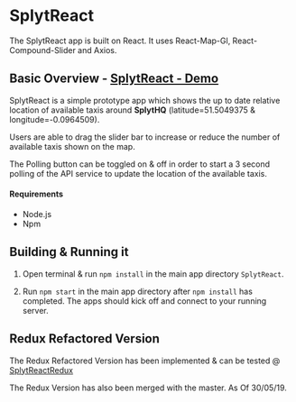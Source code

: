 # SplytReact

The SplytReact app is built on React.
It uses React-Map-Gl, React-Compound-Slider and Axios.

## Basic Overview - [SplytReact - Demo](http://splytreact.surge.sh/)

SplytReact is a simple prototype app which shows the up to date relative location of available taxis around **SplytHQ** (latitude=51.5049375 & longitude=-0.0964509).

Users are able to drag the slider bar to increase or reduce the number of available taxis shown on the map.

The Polling button can be toggled on & off in order to start a 3 second polling of the API service to update the location of the available taxis.

#### Requirements

- Node.js
- Npm

## Building & Running it

1. Open terminal & run `npm install` in the main app directory `SplytReact`.

2. Run `npm start` in the main app directory after `npm install` has completed. The apps should kick off and connect to your running server.

## Redux Refactored Version

The Redux Refactored Version has been implemented & can be tested @ [SplytReactRedux](http://splytreactredux.surge.sh/)

The Redux Version has also been merged with the master. As Of 30/05/19.
